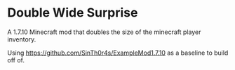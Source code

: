 # Double Wide Surprise
A 1.7.10 Minecraft mod that doubles the size of the minecraft player inventory.

Using https://github.com/SinTh0r4s/ExampleMod1.7.10 as a baseline to build off of.
